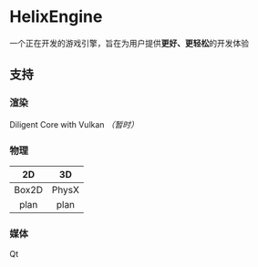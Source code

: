 # HelixEngine

一个正在开发的游戏引擎，旨在为用户提供**更好、更轻松**的开发体验

## 支持

### 渲染

Diligent Core with Vulkan *（暂时）*

### 物理

|  2D   |  3D   |
|:-----:|:-----:|
| Box2D | PhysX |
| plan  | plan  |

### 媒体

Qt